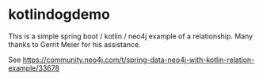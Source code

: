 # kotlindogdemo
This is a simple spring boot / kotlin / neo4j example of a relationship.
Many thanks to Gerrit Meier for his assistance.

See https://community.neo4j.com/t/spring-data-neo4j-with-kotlin-relation-example/33678
